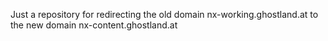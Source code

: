 Just a repository for redirecting the old domain nx-working.ghostland.at to the new domain nx-content.ghostland.at
